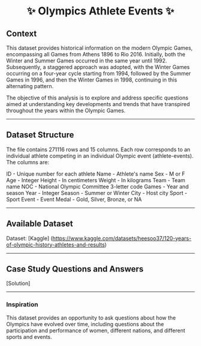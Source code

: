 # <p align="center" style="margin-top: 0px;"> ✨ Olympics Athlete Events ✨

## Context
This dataset provides historical information on the modern Olympic Games, encompassing all Games from Athens 1896 to Rio 2016. Initially, both the Winter and Summer Games occurred in the same year until 1992. Subsequently, a staggered approach was adopted, with the Winter Games occurring on a four-year cycle starting from 1994, followed by the Summer Games in 1996, and then the Winter Games in 1998, continuing in this alternating pattern.

The objective of this analysis is to explore and address specific questions aimed at understanding key developments and trends that have transpired throughout the years within the Olympic Games.



---
## Dataset Structure
The file contains 271116 rows and 15 columns. Each row corresponds to an individual athlete competing in an individual Olympic event (athlete-events). The columns are:

ID - Unique number for each athlete
Name - Athlete's name
Sex - M or F
Age - Integer
Height - In centimeters
Weight - In kilograms
Team - Team name
NOC - National Olympic Committee 3-letter code
Games - Year and season
Year - Integer
Season - Summer or Winter
City - Host city
Sport - Sport
Event - Event
Medal - Gold, Silver, Bronze, or NA


---
## Available Dataset

Dataset: [Kaggle] (https://www.kaggle.com/datasets/heesoo37/120-years-of-olympic-history-athletes-and-results)

---
## Case Study Questions and Answers

[Solution]

---
### Inspiration
This dataset provides an opportunity to ask questions about how the Olympics have evolved over time, including questions about the participation and performance of women, different nations, and different sports and events.
